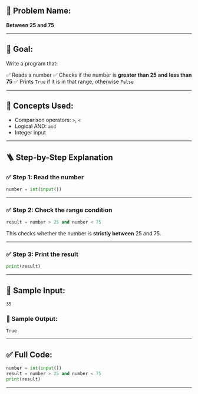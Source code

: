 ## 🧩 **Problem Name:**

**Between 25 and 75**

---

## 🎯 **Goal:**

Write a program that:

✅ Reads a number
✅ Checks if the number is **greater than 25** **and** **less than 75**
✅ Prints `True` if it is in that range, otherwise `False`

---

## 🧠 **Concepts Used:**

- Comparison operators: `>`, `<`
- Logical AND: `and`
- Integer input

---

## 🪜 **Step-by-Step Explanation**

### ✅ Step 1: Read the number

```python
number = int(input())
```

---

### ✅ Step 2: Check the range condition

```python
result = number > 25 and number < 75
```

This checks whether the number is **strictly between** 25 and 75.

---

### ✅ Step 3: Print the result

```python
print(result)
```

---

## 🧪 Sample Input:

```
35
```

### 🧾 Sample Output:

```
True
```

---

## ✅ Full Code:

```python
number = int(input())
result = number > 25 and number < 75
print(result)
```

---

